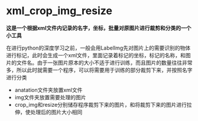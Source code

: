 # xml_crop_img_resize

**这是一个根据xml文件内记录的名字，坐标，批量对原图片进行裁剪和分类的一个小工具**

在进行python的深度学习之前，一般会用LabelImg先对图片上的需要识别的物体进行标记，此时会生成一个xml文件，里面记录着标记的坐标，标记的名称，和图片的文件名。由于一张图片原本的大小不适于进行训练，而且图片的数量往往非常多，所以此时就需要一个程序，可以将需要用于训练的部分裁剪下来，并按照名字进行分类

- anatation文件夹放置xml文件
- img文件夹放置需要处理的图片
- crop_img和resize分别储存程序裁剪下来的图片，和将裁剪下来的图片进行拉伸，使处理后的图片大小相同

